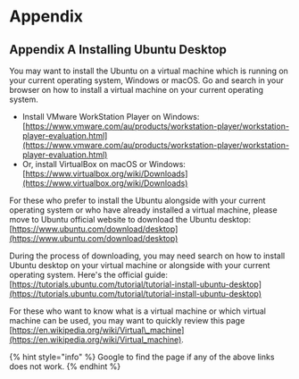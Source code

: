 # Appendix

## Appendix A Installing Ubuntu Desktop

You may want to install the Ubuntu on a virtual machine which is running on your current operating system, Windows or macOS. Go and search in your browser on how to install a virtual machine on your current operating system. 

* Install VMware WorkStation Player on Windows: [https://www.vmware.com/au/products/workstation-player/workstation-player-evaluation.html](https://www.vmware.com/au/products/workstation-player/workstation-player-evaluation.html)
* Or, install VirtualBox on macOS or Windows: [https://www.virtualbox.org/wiki/Downloads](https://www.virtualbox.org/wiki/Downloads)

For these who prefer to install the Ubuntu alongside with your current operating system or who have already installed a virtual machine, please move to Ubuntu official website to download the Ubuntu desktop: [https://www.ubuntu.com/download/desktop](https://www.ubuntu.com/download/desktop)

During the process of downloading, you may need search on how to install Ubuntu desktop on your virtual machine or alongside with your current operating system. Here's the official guide: [https://tutorials.ubuntu.com/tutorial/tutorial-install-ubuntu-desktop](https://tutorials.ubuntu.com/tutorial/tutorial-install-ubuntu-desktop)

For these who want to know what is a virtual machine or which virtual machine can be used, you may want to quickly review this page [https://en.wikipedia.org/wiki/Virtual\_machine](https://en.wikipedia.org/wiki/Virtual_machine).

{% hint style="info" %}
Google to find the page if any of the above links does not work.
{% endhint %}


